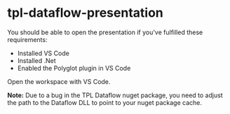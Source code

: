 # tpl-dataflow-presentation

You should be able to open the presentation if you've fulfilled these requirements:
- Installed VS Code
- Installed .Net
- Enabled the Polyglot plugin in VS Code

Open the workspace with VS Code.

**Note:**
Due to a bug in the TPL Dataflow nuget package, you need to adjust the path to the Dataflow DLL to point to your nuget package cache.
